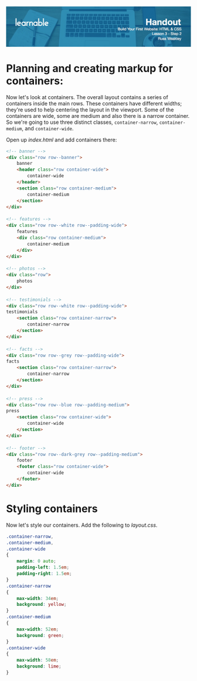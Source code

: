 ![](headers/head3.2.jpg)
# Planning and creating markup for containers:

Now let's look at containers. The overall layout contains a series of containers inside the main rows. These containers have different widths; they're used to help centering the layout in the viewport. Some of the containers are wide, some are medium and also there is a narrow container. So we're going to use three distinct classes, `container-narrow`, `container-medium`, and `container-wide`. 

Open up *index.html* and add containers there:

```html
<!-- banner -->
<div class="row row--banner">
	banner
	<header class="row container-wide">
		container-wide
	</header>
	<section class="row container-medium">
		container-medium
	</section>
</div>

<!-- features -->
<div class="row row--white row--padding-wide">
	features
	<div class="row container-medium">
		container-medium
	</div>
</div>

<!-- photos -->
<div class="row">
	photos
</div>

<!-- testimonials -->
<div class="row row--white row--padding-wide">
testimonials
	<section class="row container-narrow">
		container-narrow
	</section>
</div>

<!-- facts -->
<div class="row row--grey row--padding-wide">
facts
	<section class="row container-narrow">
		container-narrow
	</section>
</div>

<!-- press -->
<div class="row row--blue row--padding-medium">
press
	<section class="row container-wide">
		container-wide
	</section>
</div>

<!-- footer -->
<div class="row row--dark-grey row--padding-medium">
	footer
	<footer class="row container-wide">
		container-wide
	</footer>
</div>
```

# Styling containers

Now let's style our containers. Add the following to *layout.css*.

```css
.container-narrow,
.container-medium,
.container-wide
{
	margin: 0 auto;
	padding-left: 1.5em;
	padding-right: 1.5em;
}
.container-narrow
{
	max-width: 34em;
	background: yellow;
}
.container-medium
{
	max-width: 52em;
	background: green;
}
.container-wide
{
	max-width: 58em;
	background: lime;
}
```